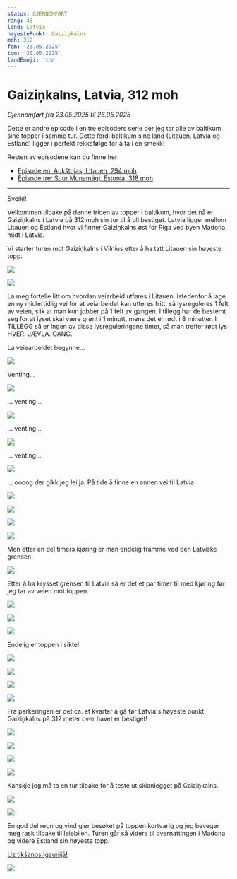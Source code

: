 ```yaml
---
status: GJENNOMFØRT
rang: 43
land: Latvia
høyestePunkt: Gaiziņkalns
moh: 312
fom: '23.05.2025'
tom: '26.05.2025'
landEmoji: '🇱🇻'
---
```


# Gaiziņkalns, Latvia, 312 moh

_Gjennomført fra 23.05.2025 til 26.05.2025_

Dette er andre episode i en tre episoders serie der jeg tar alle av baltikum sine topper i samme tur. Dette fordi baltikum sine land (Litauen, Latvia og Estland) ligger i perfekt rekkefølge for å ta i en smekk!

Resten av episodene kan du finne her:
- [Episode en: Aukštojas, Litauen, 294 moh](/topper/44_latvia)
- [Episode tre: Suur Munamägi, Estonia, 318 moh](/topper/42_estland)

---

Sveiki!

Velkommen tilbake på denne trioen av topper i baltikum, hvor det nå er Gaiziņkalns i Latvia på 312 moh sin tur til å bli bestiget. Latvia ligger mellom Litauen og Estland hvor vi finner Gaiziņkalns øst for Riga ved byen Madona, midt i Latvia.

Vi starter turen mot Gaiziņkalns i Vilnius etter å ha tatt Litauen sin høyeste topp.

![](../../assets/43_latvia/vilnius_til_latvia/vilnius.jpg)

![](../../assets/43_latvia/vilnius_til_latvia/vei_1.jpg)

La meg fortelle litt om hvordan veiarbeid utføres i Litauen. Istedenfor å lage en ny midlertidlig vei for at veiarbeidet kan utføres fritt, så lysreguleres 1 felt av veien, slik at man kun jobber på 1 felt av gangen. I tillegg har de bestemt seg for at lyset skal være grønt i 1 minutt, mens det er rødt i 8 minutter. I TILLEGG så er ingen av disse lysreguleringene timet, så man treffer rødt lys HVER. JÆVLA. GANG.

La veiearbeidet begynne...

![](../../assets/43_latvia/vilnius_til_latvia/veiarbeid_1.jpg)

Venting...

![](../../assets/43_latvia/vilnius_til_latvia/veiarbeid_2.jpg)

... venting...

![](../../assets/43_latvia/vilnius_til_latvia/veiarbeid_3.jpg)

... venting...

![](../../assets/43_latvia/vilnius_til_latvia/veiarbeid_4.jpg)

... venting...

![](../../assets/43_latvia/vilnius_til_latvia/veiarbeid_5.jpg)

... oooog der gikk jeg lei ja. På tide å finne en annen vei til Latvia.

![](../../assets/43_latvia/vilnius_til_latvia/lei.jpg)

![](../../assets/43_latvia/vilnius_til_latvia/vei_2.jpg)

![](../../assets/43_latvia/vilnius_til_latvia/kirke.jpg)

![](../../assets/43_latvia/vilnius_til_latvia/vei_3.jpg)

Men etter en del timers kjøring er man endelig framme ved den Latviske grensen.

![](../../assets/43_latvia/vilnius_til_latvia/grense_mot_latvia.jpg)

Etter å ha krysset grensen til Latvia så er det et par timer til med kjøring før jeg tar av veien mot toppen.

![](../../assets/43_latvia/til_toppen/asfalt_vei.jpg)

![](../../assets/43_latvia/til_toppen/skogsvei_1.jpg)

![](../../assets/43_latvia/til_toppen/skogsvei_2.jpg)

Endelig er toppen i sikte!

![](../../assets/43_latvia/toppen/mot_toppen_1.jpg)

![](../../assets/43_latvia/toppen/mot_toppen_2.jpg)

![](../../assets/43_latvia/toppen/grønne_hus.jpg)

![](../../assets/43_latvia/toppen/mot_toppen_3.jpg)

Fra parkeringen er det ca. et kvarter å gå før Latvia's høyeste punkt Gaiziņkalns på 312 meter over havet er bestiget!

![](../../assets/43_latvia/toppen/toppen.jpg)

![](../../assets/43_latvia/toppen/toppen_nerme.jpg)

![](../../assets/43_latvia/toppen/utsikt_1.jpg)

![](../../assets/43_latvia/toppen/utsikt_2.jpg)

Kanskje jeg må ta en tur tilbake for å teste ut skianlegget på Gaiziņkalns.

![](../../assets/43_latvia/toppen/skiheis_1.jpg)

![](../../assets/43_latvia/toppen/skiheis_2.jpg)

En god del regn og vind gjør besøket på toppen kortvarig og jeg beveger meg rask tilbake til leiebilen. Turen går så videre til overnattingen i Madona og videre Estland sin høyeste topp.

[Uz tikšanos Igaunijā!](/topper/42_estland)

![](../../assets/43_latvia/toppen/til_madona.jpg)